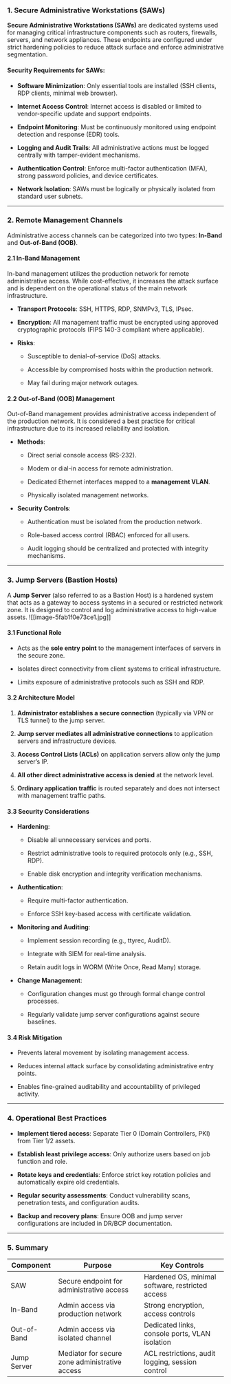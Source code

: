 ### 1. Secure Administrative Workstations (SAWs)

**Secure Administrative Workstations (SAWs)** are dedicated systems used for managing critical infrastructure components such as routers, firewalls, servers, and network appliances. These endpoints are configured under strict hardening policies to reduce attack surface and enforce administrative segmentation.

#### Security Requirements for SAWs:

- **Software Minimization**: Only essential tools are installed (SSH clients, RDP clients, minimal web browser).
    
- **Internet Access Control**: Internet access is disabled or limited to vendor-specific update and support endpoints.
    
- **Endpoint Monitoring**: Must be continuously monitored using endpoint detection and response (EDR) tools.
    
- **Logging and Audit Trails**: All administrative actions must be logged centrally with tamper-evident mechanisms.
    
- **Authentication Control**: Enforce multi-factor authentication (MFA), strong password policies, and device certificates.
    
- **Network Isolation**: SAWs must be logically or physically isolated from standard user subnets.
    

---

### 2. Remote Management Channels

Administrative access channels can be categorized into two types: **In-Band** and **Out-of-Band (OOB)**.

#### 2.1 In-Band Management

In-band management utilizes the production network for remote administrative access. While cost-effective, it increases the attack surface and is dependent on the operational status of the main network infrastructure.

- **Transport Protocols**: SSH, HTTPS, RDP, SNMPv3, TLS, IPsec.
    
- **Encryption**: All management traffic must be encrypted using approved cryptographic protocols (FIPS 140-3 compliant where applicable).
    
- **Risks**:
    
    - Susceptible to denial-of-service (DoS) attacks.
        
    - Accessible by compromised hosts within the production network.
        
    - May fail during major network outages.
        

#### 2.2 Out-of-Band (OOB) Management

Out-of-Band management provides administrative access independent of the production network. It is considered a best practice for critical infrastructure due to its increased reliability and isolation.

- **Methods**:
    
    - Direct serial console access (RS-232).
        
    - Modem or dial-in access for remote administration.
        
    - Dedicated Ethernet interfaces mapped to a **management VLAN**.
        
    - Physically isolated management networks.
        
- **Security Controls**:
    
    - Authentication must be isolated from the production network.
        
    - Role-based access control (RBAC) enforced for all users.
        
    - Audit logging should be centralized and protected with integrity mechanisms.
        

---

### 3. Jump Servers (Bastion Hosts)

A **Jump Server** (also referred to as a Bastion Host) is a hardened system that acts as a gateway to access systems in a secured or restricted network zone. It is designed to control and log administrative access to high-value assets.
![[image-5fab1f0e73ce1.jpg]]
#### 3.1 Functional Role

- Acts as the **sole entry point** to the management interfaces of servers in the secure zone.
    
- Isolates direct connectivity from client systems to critical infrastructure.
    
- Limits exposure of administrative protocols such as SSH and RDP.
    

#### 3.2 Architecture Model

1. **Administrator establishes a secure connection** (typically via VPN or TLS tunnel) to the jump server.
    
2. **Jump server mediates all administrative connections** to application servers and infrastructure devices.
    
3. **Access Control Lists (ACLs)** on application servers allow only the jump server’s IP.
    
4. **All other direct administrative access is denied** at the network level.
    
5. **Ordinary application traffic** is routed separately and does not intersect with management traffic paths.
    

#### 3.3 Security Considerations

- **Hardening**:
    
    - Disable all unnecessary services and ports.
        
    - Restrict administrative tools to required protocols only (e.g., SSH, RDP).
        
    - Enable disk encryption and integrity verification mechanisms.
        
- **Authentication**:
    
    - Require multi-factor authentication.
        
    - Enforce SSH key-based access with certificate validation.
        
- **Monitoring and Auditing**:
    
    - Implement session recording (e.g., ttyrec, AuditD).
        
    - Integrate with SIEM for real-time analysis.
        
    - Retain audit logs in WORM (Write Once, Read Many) storage.
        
- **Change Management**:
    
    - Configuration changes must go through formal change control processes.
        
    - Regularly validate jump server configurations against secure baselines.
        

#### 3.4 Risk Mitigation

- Prevents lateral movement by isolating management access.
    
- Reduces internal attack surface by consolidating administrative entry points.
    
- Enables fine-grained auditability and accountability of privileged activity.
    

---

### 4. Operational Best Practices

- **Implement tiered access**: Separate Tier 0 (Domain Controllers, PKI) from Tier 1/2 assets.
    
- **Establish least privilege access**: Only authorize users based on job function and role.
    
- **Rotate keys and credentials**: Enforce strict key rotation policies and automatically expire old credentials.
    
- **Regular security assessments**: Conduct vulnerability scans, penetration tests, and configuration audits.
    
- **Backup and recovery plans**: Ensure OOB and jump server configurations are included in DR/BCP documentation.
    

---

### 5. Summary

|Component|Purpose|Key Controls|
|---|---|---|
|SAW|Secure endpoint for administrative access|Hardened OS, minimal software, restricted access|
|In-Band|Admin access via production network|Strong encryption, access controls|
|Out-of-Band|Admin access via isolated channel|Dedicated links, console ports, VLAN isolation|
|Jump Server|Mediator for secure zone administrative access|ACL restrictions, audit logging, session control|